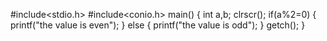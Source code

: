 #include<stdio.h>
#include<conio.h>
main()
{
int a,b;
clrscr();
if(a%2=0)
{
printf("the value is even");
}
else
{
printf("the value is odd");
}
getch();
}

